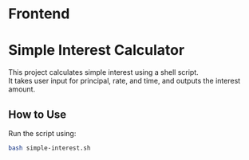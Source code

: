 # Frontend
# Simple Interest Calculator

This project calculates simple interest using a shell script.  
It takes user input for principal, rate, and time, and outputs the interest amount.

## How to Use
Run the script using:
```bash
bash simple-interest.sh

